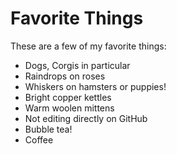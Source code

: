 # Favorite Things

These are a few of my favorite things:

- Dogs, Corgis in particular
- Raindrops on roses
- Whiskers on hamsters or puppies!
- Bright copper kettles
- Warm woolen mittens
- Not editing directly on GitHub
- Bubble tea!
- Coffee

